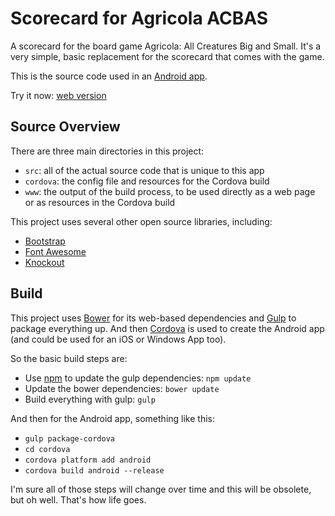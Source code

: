 Scorecard for Agricola ACBAS
============================
A scorecard for the board game Agricola: All Creatures Big and Small.  It's a very simple, basic replacement for the scorecard that comes with the game.

This is the source code used in an [Android app](https://play.google.com/store/apps/details?id=com.twotwotwotwo.agricola2p).

Try it now: [web version](http://22222.github.io/AgricolaAcbasAssistant/www/index.html)


Source Overview
---------------
There are three main directories in this project:

* `src`: all of the actual source code that is unique to this app
* `cordova`: the config file and resources for the Cordova build
* `www`: the output of the build process, to be used directly as a web page or as resources in the Cordova build

This project uses several other open source libraries, including:
* [Bootstrap](http://getbootstrap.com/)
* [Font Awesome](https://fortawesome.github.io/Font-Awesome/)
* [Knockout](http://knockoutjs.com/)

Build
-----
This project uses [Bower](http://bower.io) for its web-based dependencies and [Gulp](http://gulpjs.com/) to package everything up.  And then [Cordova](https://cordova.apache.org/) is used to create the Android app (and could be used for an iOS or Windows App too).

So the basic build steps are:

* Use [npm](https://www.npmjs.com) to update the gulp dependencies: `npm update`
* Update the bower dependencies: `bower update`
* Build everything with gulp: `gulp`

And then for the Android app, something like this:

* `gulp package-cordova`
* `cd cordova`
* `cordova platform add android`
* `cordova build android --release`

I'm sure all of those steps will change over time and this will be obsolete, but oh well.  That's how life goes.


